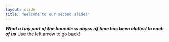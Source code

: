 ```yaml
---
layout: slide
title: "Welcome to our second slide!"
---
```

***What a tiny part of the boundless abyss of time has been alotted to each of us***
Use the left arrow to go back!

